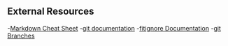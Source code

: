 ## External Resources 
-[Markdown Cheat Sheet](https://www.markdownguide.org/cheat-sheet/)
-[git documentation](https://git-scm.com/docs)
-[fitignore Documentation](https://git-scm.com/docs/gitignore)
-[git Branches](https://git-scm.com/book/en/v2/Git-Branching-Branches-in-a-Nutshell)